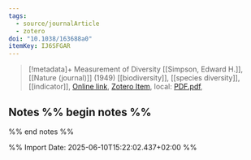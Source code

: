 ```yaml
---
tags:
  - source/journalArticle
  - zotero
doi: "10.1038/163688a0"
itemKey: IJ6SFGAR
---
```

>[!metadata]+
> Measurement of Diversity
> [[Simpson, Edward H.]], 
> [[Nature (journal)]] (1949)
> [[biodiversity]], [[species diversity]], [[indicator]], 
> [Online link](https://www.nature.com/articles/163688a0), [Zotero Item](zotero://select/library/items/IJ6SFGAR), local: [PDF.pdf](file://C:/Users/aburg/Documents/references/zotero/storage/2WFDHNLR/Simpson1949_MeasurementDiversity.pdf), 



## Notes %% begin notes %%

%% end notes %%

%% Import Date: 2025-06-10T15:22:02.437+02:00 %%
